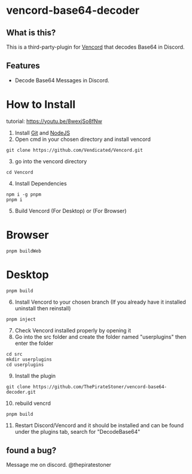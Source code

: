# vencord-base64-decoder

## What is this?

This is a third-party-plugin for [Vencord](https://vencord.dev/) that decodes Base64 in Discord.

## Features

-  Decode Base64 Messages in Discord.

# How to Install

tutorial: https://youtu.be/8wexjSo8fNw

1. Install [Git](https://git-scm.com/downloads) and [NodeJS](https://nodejs.org/en)
2. Open cmd in your chosen directory and install vencord
```
git clone https://github.com/Vendicated/Vencord.git
```
3. go into the vencord directory
```
cd Vencord
```
4. Install Dependencies 
```
npm i -g pnpm
pnpm i
```
5. Build Vencord (For Desktop) or (For Browser)
# Browser
```
pnpm buildWeb
```
# Desktop
```
pnpm build
```
6. Install Vencord to your chosen branch (If you already have it installed uninstall then reinstall)
```
pnpm inject
```
7. Check Vencord installed properly by opening it
8. Go into the src folder and create the folder named "userplugins" then enter the folder
```
cd src
mkdir userplugins
cd userplugins
```
9. Install the plugin
```
git clone https://github.com/ThePirateStoner/vencord-base64-decoder.git
```
10. rebuild vencrd
```
pnpm build
```
11. Restart Discord/Vencord and it should be installed and can be found under the plugins tab, search for "DecodeBase64"


## found a bug?

Message me on discord. @thepiratestoner
